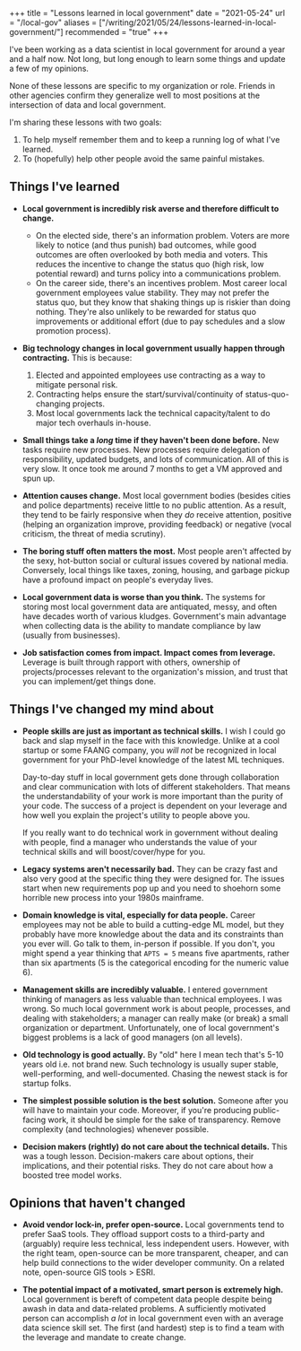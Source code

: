 +++
title = "Lessons learned in local government"
date = "2021-05-24"
url = "/local-gov"
aliases = ["/writing/2021/05/24/lessons-learned-in-local-government/"]
recommended = "true"
+++

I've been working as a data scientist in local government for around a year and a half now. Not long, but long enough to learn some things and update a few of my opinions.

None of these lessons are specific to my organization or role. Friends in other agencies confirm they generalize well to most positions at the intersection of data and local government.

I'm sharing these lessons with two goals:

1. To help myself remember them and to keep a running log of what I've learned.
2. To (hopefully) help other people avoid the same painful mistakes.

## Things I've learned

- **Local government is incredibly risk averse and therefore difficult to change.**
  - On the elected side, there's an information problem. Voters are more likely to notice (and thus punish) bad outcomes, while good outcomes are often overlooked by both media and voters. This reduces the incentive to change the status quo (high risk, low potential reward) and turns policy into a communications problem.
  - On the career side, there's an incentives problem. Most career local government employees value stability. They may not prefer the status quo, but they know that shaking things up is riskier than doing nothing. They're also unlikely to be rewarded for status quo improvements or additional effort (due to pay schedules and a slow promotion process).

- **Big technology changes in local government usually happen through contracting.** This is because:
   1. Elected and appointed employees use contracting as a way to mitigate personal risk.
   2. Contracting helps ensure the start/survival/continuity of status-quo-changing projects.
   3. Most local governments lack the technical capacity/talent to do major tech overhauls in-house.

- **Small things take a *long* time if they haven't been done before.** New tasks require new processes. New processes require delegation of responsibility, updated budgets, and lots of communication. All of this is very slow. It once took me around 7 months to get a VM approved and spun up.

- **Attention causes change.** Most local government bodies (besides cities and police departments) receive little to no public attention. As a result, they tend to be fairly responsive when they *do* receive attention, positive (helping an organization improve, providing feedback) or negative (vocal criticism, the threat of media scrutiny).

- **The boring stuff often matters the most.** Most people aren't affected by the sexy, hot-button social or cultural issues covered by national media. Conversely, local things like taxes, zoning, housing, and garbage pickup have a profound impact on people's everyday lives.

- **Local government data is worse than you think.** The systems for storing most local government data are antiquated, messy, and often have decades worth of various kludges. Government's main advantage when collecting data is the ability to mandate compliance by law (usually from businesses).

- **Job satisfaction comes from impact. Impact comes from leverage.** Leverage is built through rapport with others, ownership of projects/processes relevant to the organization's mission, and trust that you can implement/get things done.

## Things I've changed my mind about

- **People skills are just as important as technical skills.** I wish I could go back and slap myself in the face with this knowledge. Unlike at a cool startup or some FAANG company, you *will not* be recognized in local government for your PhD-level knowledge of the latest ML techniques.

   Day-to-day stuff in local government gets done through collaboration and clear communication with lots of different stakeholders. That means the understandability of your work is more important than the purity of your code. The success of a project is dependent on your leverage and how well you explain the project's utility to people above you.

   If you really want to do technical work in government without dealing with people, find a manager who understands the value of your technical skills and will boost/cover/hype for you.

- **Legacy systems aren't necessarily bad.** They can be crazy fast and also very good at the specific thing they were designed for. The issues start when new requirements pop up and you need to shoehorn some horrible new process into your 1980s mainframe.

- **Domain knowledge is vital, especially for data people.** Career employees may not be able to build a cutting-edge ML model, but they probably have more knowledge about the data and its constraints than you ever will. Go talk to them, in-person if possible. If you don't, you might spend a year thinking that `APTS = 5` means five apartments, rather than six apartments (5 is the categorical encoding for the numeric value 6).

- **Management skills are incredibly valuable.** I entered government thinking of managers as less valuable than technical employees. I was wrong. So much local government work is about people, processes, and dealing with stakeholders; a manager can really make (or break) a small organization or department. Unfortunately, one of local government's biggest problems is a lack of good managers (on all levels).

- **Old technology is good actually.** By "old" here I mean tech that's 5-10 years old i.e. not brand new. Such technology is usually super stable, well-performing, and well-documented. Chasing the newest stack is for startup folks.

- **The simplest possible solution is the best solution.** Someone after you will have to maintain your code. Moreover, if you're producing public-facing work, it should be simple for the sake of transparency. Remove complexity (and technologies) whenever possible.

- **Decision makers (rightly) do not care about the technical details.** This was a tough lesson. Decision-makers care about options, their implications, and their potential risks. They do not care about how a boosted tree model works.

## Opinions that haven't changed

- **Avoid vendor lock-in, prefer open-source.** Local governments tend to prefer SaaS tools. They offload support costs to a third-party and (arguably) require less technical, less independent users. However, with the right team, open-source can be more transparent, cheaper, and can help build connections to the wider developer community. On a related note, open-source GIS tools > ESRI.

- **The potential impact of a motivated, smart person is extremely high.** Local government is bereft of competent data people despite being awash in data and data-related problems. A sufficiently motivated person can accomplish *a lot* in local government even with an average data science skill set. The first (and hardest) step is to find a team with the leverage and mandate to create change.
